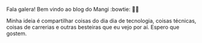 Fala galera! Bem vindo ao blog do Mangi :bowtie: 👋🤓

Minha ideia é compartilhar coisas do dia dia de tecnologia, coisas técnicas, coisas de carrerias e outras besteiras que eu vejo por aí. Espero que gostem.
